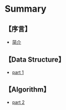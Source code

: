# Summary

## 【序言】

* [简介](README.md)

## 【Data Structure】

* [part 1](part-1.md)

## 【Algorithm】

* [part 2](part-2.md)

